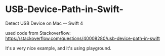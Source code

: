 # USB-Device-Path-in-Swift-
Detect USB Device on Mac -- Swift 4

used code from Stackoverflow: 
https://stackoverflow.com/questions/40008280/usb-device-path-in-swift

It's a very nice example, and it's using playground. 


